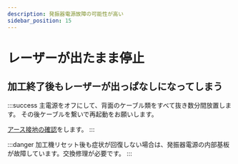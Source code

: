 ```yaml
---
description: 発振器電源故障の可能性が高い
sidebar_position: 15
---
```


# レーザーが出たまま停止

## 加工終了後もレーザーが出っぱなしになってしまう

:::success
主電源をオフにして、背面のケーブル類をすべて抜き数分間放置します。 その後ケーブルを繋いで再起動をお願いします。

[アース接地の確認](/docs/basic/suno)をします。
:::

:::danger
加工機リセット後も症状が回復しない場合は、発振器電源の内部基板が故障しています。交換修理が必要です。
:::
